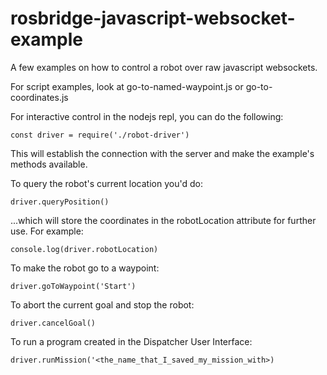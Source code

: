 # rosbridge-javascript-websocket-example

A few examples on how to control a robot over raw javascript websockets.

For script examples, look at go-to-named-waypoint.js or go-to-coordinates.js

For interactive control in the nodejs repl, you can do the following:

``const driver = require('./robot-driver')``

This will establish the connection with the server and make the  example's methods available.

To query the robot's current location you'd do:

``driver.queryPosition()``

...which will store the coordinates in the robotLocation attribute for further use. For example:

``console.log(driver.robotLocation)``

To make the robot go to a waypoint:

``driver.goToWaypoint('Start')``


To abort the current goal and stop the robot:

``driver.cancelGoal()``

To run a program created in the Dispatcher User Interface:

``driver.runMission('<the_name_that_I_saved_my_mission_with>)``

